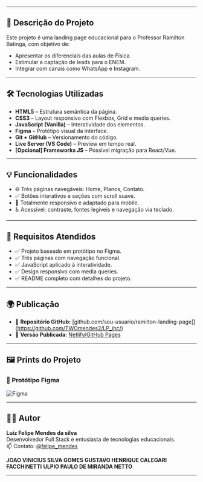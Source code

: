 
---

## 🚀 Descrição do Projeto

Este projeto é uma landing page educacional para o Professor Ramilton Batinga, com objetivo de:

- Apresentar os diferenciais das aulas de Física.
- Estimular a captação de leads para o ENEM.
- Integrar com canais como WhatsApp e Instagram.

---

## 🛠 Tecnologias Utilizadas

- **HTML5** – Estrutura semântica da página.
- **CSS3** – Layout responsivo com Flexbox, Grid e media queries.
- **JavaScript (Vanilla)** – Interatividade dos elementos.
- **Figma** – Protótipo visual da interface.
- **Git + GitHub** – Versionamento do código.
- **Live Server (VS Code)** – Preview em tempo real.
- **[Opcional] Frameworks JS** – Possível migração para React/Vue.

---

## 💡 Funcionalidades

- 🌐 Três páginas navegáveis: Home, Planos, Contato.
- ✅ Botões interativos e seções com scroll suave.
- 📱 Totalmente responsivo e adaptado para mobile.
- ♿️ Acessível: contraste, fontes legíveis e navegação via teclado.

---

## 🎯 Requisitos Atendidos

- ✅ Projeto baseado em protótipo no Figma.
- ✅ Três páginas com navegação funcional.
- ✅ JavaScript aplicado à interatividade.
- ✅ Design responsivo com media queries.
- ✅ README completo com detalhes do projeto.

---

## 🌍 Publicação

- 🔗 **Repositório GitHub:** [github.com/seu-usuario/ramilton-landing-page]](https://github.com/TWOmendes2/LP_ihc/)
- 🔗 **Versão Publicada:** [Netlify/GitHub Pages](https://www.fisicathebest.com.br)

---

## 🖼️ Prints do Projeto

### 🎨 Protótipo Figma
![Figma]([./assets/prototipo-figma.png](https://www.figma.com/design/7EiuxL3ZYaTWQd8wmh4Q5L/PROVA-IHC?node-id=2038-605&t=bHWRd8G9dk5TOZNG-1))


---

## 👨‍💻 Autor

**Luiz Felipe Mendes da silva**  
Desenvolvedor Full Stack e entusiasta de tecnologias educacionais.  
📫 Contato: [@felipe_mendes](https://www.behance.net/felipe_mendes)

**JOAO VINICIUS SILVA GOMES** 
**GUSTAVO HENRIQUE CALEGARI FACCHINETTI**
**ULPIO PAULO DE MIRANDA NETTO**

---


